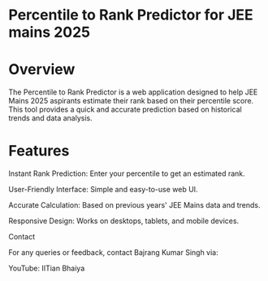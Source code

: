 # Percentile to Rank Predictor for JEE mains 2025

# Overview
The Percentile to Rank Predictor is a web application designed to help JEE Mains 2025 aspirants estimate their rank based on their percentile score. This tool provides a quick and accurate prediction based on historical trends and data analysis.

# Features

Instant Rank Prediction: Enter your percentile to get an estimated rank.

User-Friendly Interface: Simple and easy-to-use web UI.

Accurate Calculation: Based on previous years' JEE Mains data and trends.

Responsive Design: Works on desktops, tablets, and mobile devices.

Contact

For any queries or feedback, contact Bajrang Kumar Singh via:

YouTube: IITian Bhaiya